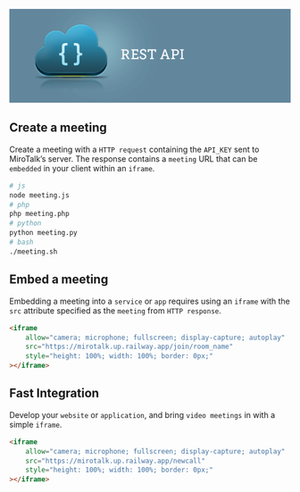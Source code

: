 [![restAPI](restAPI.png)](https://mirotalk.up.railway.app/api/v1/docs)

## Create a meeting

Create a meeting with a `HTTP request` containing the `API_KEY` sent to MiroTalk’s server. The response contains a `meeting` URL that can be `embedded` in your client within an `iframe`.

```bash
# js
node meeting.js
# php
php meeting.php
# python
python meeting.py
# bash
./meeting.sh
```

## Embed a meeting

Embedding a meeting into a `service` or `app` requires using an `iframe` with the `src` attribute specified as the `meeting` from `HTTP response`.

```html
<iframe
    allow="camera; microphone; fullscreen; display-capture; autoplay"
    src="https://mirotalk.up.railway.app/join/room_name"
    style="height: 100%; width: 100%; border: 0px;"
></iframe>
```

## Fast Integration

Develop your `website` or `application`, and bring `video meetings` in with a simple `iframe`.

```html
<iframe
    allow="camera; microphone; fullscreen; display-capture; autoplay"
    src="https://mirotalk.up.railway.app/newcall"
    style="height: 100%; width: 100%; border: 0px;"
></iframe>
```
